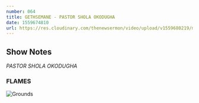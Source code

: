 ```yaml
---
number: 064
title: GETHSEMANE - PASTOR SHOLA OKODUGHA
date: 1559674810
url: https://res.cloudinary.com/thenewsermon/video/upload/v1559680219/messages/Gethsemane_4th_June.mp3
---
```


## Show Notes
_PASTOR SHOLA OKODUGHA_

### FLAMES

![Grounds](https://res.cloudinary.com/thenewsermon/image/upload/v1559679415/sermon%20display%20pictures/Gethsemane_4_June.jpg)